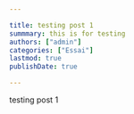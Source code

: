 ```yaml
---

title: testing post 1
summmary: this is for testing
authors: ["admin"]
categories: ["Essai"]
lastmod: true
publishDate: true

---
```


testing post 1
